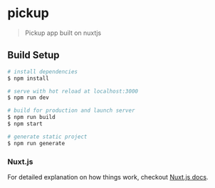 # pickup

> Pickup app built on nuxtjs

## Build Setup

``` bash
# install dependencies
$ npm install

# serve with hot reload at localhost:3000
$ npm run dev

# build for production and launch server
$ npm run build
$ npm start

# generate static project
$ npm run generate
```
### Nuxt.js
For detailed explanation on how things work, checkout [Nuxt.js docs](https://nuxtjs.org).
